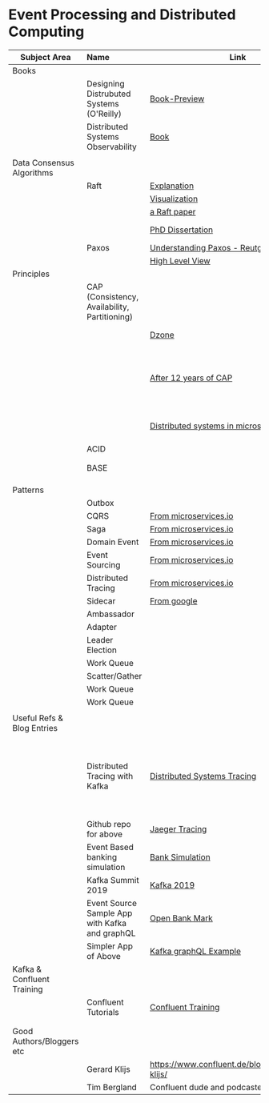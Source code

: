 # Event Processing and Distributed Computing

| Subject Area        | Name           | Link  | Summary|
| ------------- |:-------------| -----| --------|
| Books | | | |
| | Designing Distrubuted Systems (O'Reilly)| [Book-Preview](https://books.google.com.au/books/about/Designing_Distributed_Systems.html?id=6BJNDwAAQBAJ&printsec=frontcover&source=kp_read_button&redir_esc=y#v=onepage&q&f=false)| |
| |  Distributed Systems Observability | [Book](https://www.oreilly.com/library/view/distributed-systems-observability/9781492033431/)|
| | | |
|Data Consensus Algorithms   | | | |
| | Raft | [Explanation](https://raft.github.io/)| |
| |      | [Visualization](http://thesecretlivesofdata.com/ ) ||
| |      | [a Raft paper](https://raft.github.io/raft.pdf)| |
| |      | [PhD Dissertation](https://github.com/ongardie/dissertation#readme)| hard to do here ;-) |
| | Paxos |     [Understanding Paxos - Reutgers](https://www.cs.rutgers.edu/~pxk/417/notes/paxos.html    )| Smart guy|
| |       |     [High Level View](https://understandingpaxos.wordpress.com/    )| Smart guy|
| Principles | | | |
| | CAP (Consistency, Availability, Partitioning)|||
|||[Dzone](https://dzone.com/articles/understanding-the-cap-theorem) | Nice Dzone article|
| | | [After 12 years of CAP](https://www.infoq.com/articles/cap-twelve-years-later-how-the-rules-have-changed/)|good discussion on latency, newtworks, compensation  etc... |
| | | [Distributed systems in microservices](https://blog.kloia.com/distributed-computing-in-microservices-cap-theorem-253c16017a99)|Pretty comprehensive description|
| | ACID| | |
| | | | |
| | | | |
| | BASE| | |
| | | | |
| | | | |
| | | | |
|Patterns | | | |
| |Outbox | | |
| |CQRS | [From microservices.io](https://microservices.io/patterns/data/cqrs.html)| |
| | Saga| [From microservices.io](https://microservices.io/patterns/data/saga.html)| |
| | Domain Event| [From microservices.io](https://microservices.io/patterns/data/domain-event.html)| |
| | Event Sourcing| [From microservices.io](https://microservices.io/patterns/data/event-sourcing.html)| |
| | Distributed Tracing| [From microservices.io](https://microservices.io/patterns/observability/distributed-tracing.html)| |
| |Sidecar | [From google](https://static.googleusercontent.com/media/research.google.com/en//pubs/archive/45406.pdf)| |
| |Ambassador | | |
| |Adapter | | |
| |Leader Election | | |
| |Work Queue | | |
| |Scatter/Gather | | |
| |Work Queue | | |
| |Work Queue | | |
| | | | 
|Useful Refs & Blog Entries| |
| | Distributed Tracing with Kafka|[Distributed Systems Tracing](https://www.confluent.io/blog/fault-tolerance-distributed-systems-tracing-with-apache-kafka-jaeger) |Very interesting article using a couple of open source components - Jaeger and Open Tracing|
| | Github repo for above|[Jaeger Tracing](https://github.com/burkaa01/jaeger-tracing-kafka-sender)||
| | Event Based banking simulation | [Bank Simulation](https://www.confluent.de/blog/author/gerard-klijs/)| |
| | Kafka Summit 2019 | [Kafka 2019](https://www.confluent.io/blog/category/kafka-summit/)||
| | Event Source Sample App with Kafka and graphQL|[Open Bank Mark](https://github.com/openweb-nl/open-bank-mark)||
| | Simpler App of Above |[Kafka graphQL Example](https://github.com/openweb-nl/open-bank-mark)||
|Kafka & Confluent Training| | | |
| | Confluent Tutorials | [Confluent Training](https://www.confluent.io/blog/announcing-apache-kafka-tutorials)| | 
| | | |
| | | |
|Good Authors/Bloggers etc | | |
| |Gerard Klijs | https://www.confluent.de/blog/author/gerard-klijs/| Cool tracing articles|
| | Tim Bergland| Confluent dude and podcaster||



